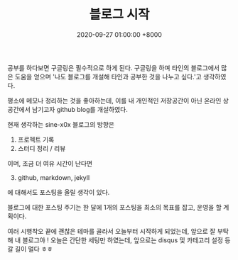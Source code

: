 ﻿---
title: 블로그 시작
date: 2020-09-27 01:00:00 +8000
categories: [끄적끄적]
tags: [git hub]
---

공부를 하다보면 구글링은 필수적으로 하게 된다. 구글링을 하며 타인의 블로그에서 많은 도움을 얻으며 '나도 블로그를 개설해 타인과 공부한 것을 나누고 싶다.'고 생각하였다. 

평소에 메모나 정리하는 것을 좋아하는데, 이를 내 개인적인 저장공간이 아닌 온라인 상 공간에서 남기고자 github blog를 개설하였다. 

현재 생각하는 sine-x0x 블로그의 방향은
1. 프로젝트 기록
2. 스터디 정리 / 리뷰

이며, 조금 더 여유 시간이 난다면

3.  github, markdown, jekyll

에 대해서도 포스팅을 올릴 생각이 있다.

블로그에 대한 포스팅 주기는 한 달에 1개의 포스팅을 최소의 목표를 잡고, 운영을 할 계획이다.

여러 시행착오 끝에 괜찮은 테마를 골라서 오늘부터 시작하게 되었는데, 앞으로 잘 부탁해 내 블로그야 ! 오늘은 간단한 세팅만 하였는데, 앞으로는 disqus 및 카테고리 설정 등 갈 길이 멀다 ㅎㅎ

